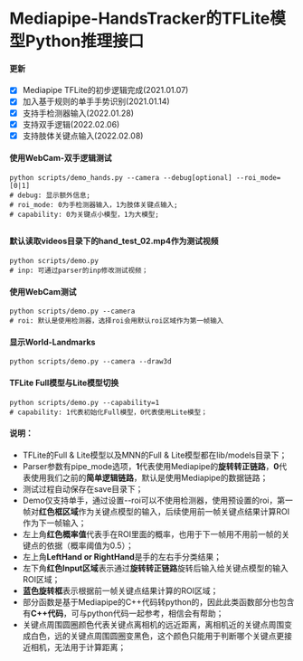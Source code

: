 # Mediapipe-HandsTracker的TFLite模型Python推理接口

#### 更新
- [x] Mediapipe TFLite的初步逻辑完成(2021.01.07)
- [x] 加入基于规则的单手手势识别(2021.01.14)
- [x] 支持手检测器输入(2022.01.28)
- [x] 支持双手逻辑(2022.02.06)
- [x] 支持肢体关键点输入(2022.02.08)

#### 使用WebCam-双手逻辑测试
```
python scripts/demo_hands.py --camera --debug[optional] --roi_mode=[0|1]
# debug: 显示额外信息;
# roi_mode: 0为手检测器输入，1为肢体关键点输入;
# capability: 0为关键点小模型，1为大模型;
```

##
#### 默认读取videos目录下的hand_test_02.mp4作为测试视频
```
python scripts/demo.py
# inp: 可通过parser的inp修改测试视频；
```

#### 使用WebCam测试
```
python scripts/demo.py --camera
# roi: 默认是使用检测器，选择roi会用默认roi区域作为第一帧输入
```

#### 显示World-Landmarks
```
python scripts/demo.py --camera --draw3d
```

#### TFLite Full模型与Lite模型切换
```
python scripts/demo.py --capability=1
# capability: 1代表初始化Full模型，0代表使用Lite模型；
```

#### 说明：
- TFLite的Full & Lite模型以及MNN的Full & Lite模型都在lib/models目录下；
- Parser参数有pipe_mode选项，**1**代表使用Mediapipe的**旋转转正链路**，**0**代表使用我们之前的**简单逻辑链路**，默认是使用Mediapipe的数据链路；
- 测试过程自动保存在save目录下；
- Demo仅支持单手，通过设置--roi可以不使用检测器，使用预设置的roi，第一帧对**红色框区域**作为关键点模型的输入，后续使用前一帧关键点结果计算ROI作为下一帧输入；
- 左上角**红色概率值**代表手在ROI里面的概率，也用于下一帧用不用前一帧的关键点的依据（概率阈值为0.5）；
- 左上角**LeftHand or RightHand**是手的左右手分类结果；
- 左下角**红色Input区域**表示通过**旋转转正链路**旋转后输入给关键点模型的输入ROI区域；
- **蓝色旋转框**表示根据前一帧关键点结果计算的ROI区域；
- 部分函数是基于Mediapipe的C++代码转python的，因此此类函数部分也包含有**C++代码**，可与python代码一起参考，相信会有帮助；
- 关键点周围圆圈颜色代表关键点离相机的远近距离，离相机近的关键点周围变成白色，远的关键点周围圆圈变黑色，这个颜色只能用于判断哪个关键点更接近相机，无法用于计算距离；
